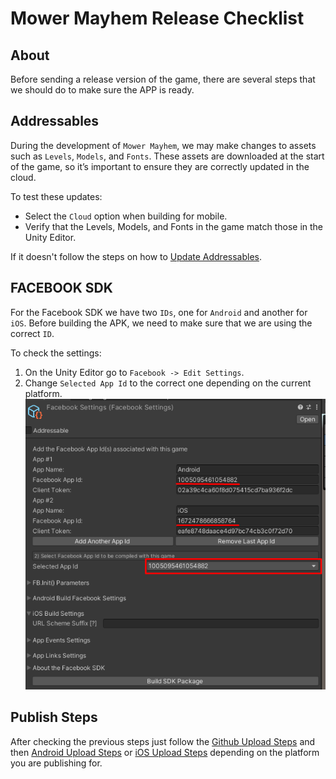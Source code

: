 # Mower Mayhem Release Checklist
## About
Before sending a release version of the game, there are several steps that we should do to make sure the APP is ready.

## Addressables
During the development of `Mower Mayhem`, we may make changes to assets such as `Levels`, `Models`, and `Fonts`. These assets are downloaded at the start of the game, so it’s important to ensure they are correctly updated in the cloud.

To test these updates:

- Select the `Cloud` option when building for mobile.
- Verify that the Levels, Models, and Fonts in the game match those in the Unity Editor.

If it doesn't follow the steps on how to [Update Addressables](https://joaosantosfisip.github.io/fisipgroup-mkdocs-documentation/custompackage_addressables_update/).

## FACEBOOK SDK
For the Facebook SDK we have two `IDs`, one for `Android` and another for `iOS`. Before building the APK, we need to make sure that we are using the correct `ID`.

To check the settings:

1. On the Unity Editor go to `Facebook -> Edit Settings`.
2. Change `Selected App Id` to the correct one depending on the current platform.
![Select App ID](images/games/mowermayhem/mowermayhem_checklist_1.png)

## Publish Steps
After checking the previous steps just follow the [Github Upload Steps](https://joaosantosfisip.github.io/fisipgroup-mkdocs-documentation/base_publish_github/) and then [Android Upload Steps](https://joaosantosfisip.github.io/fisipgroup-mkdocs-documentation/base_publish_android/) or [iOS Upload Steps](https://joaosantosfisip.github.io/fisipgroup-mkdocs-documentation/base_publish_ios/) depending on the platform you are publishing for.